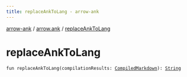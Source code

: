 ```yaml
---
title: replaceAnkToLang - arrow-ank
---
```


[arrow-ank](../index.html) / [arrow.ank](index.html) / [replaceAnkToLang](./replace-ank-to-lang.html)

# replaceAnkToLang

`fun replaceAnkToLang(compilationResults: `[`CompiledMarkdown`](-compiled-markdown/index.html)`): `[`String`](https://kotlinlang.org/api/latest/jvm/stdlib/kotlin/-string/index.html)